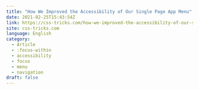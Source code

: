 ```yaml
---
title: "How We Improved the Accessibility of Our Single Page App Menu"
date: 2021-02-25T15:43:54Z
link: https://css-tricks.com/how-we-improved-the-accessibility-of-our-single-page-app-menu/?utm_medium=RSS&utm_source=news.12bit.vn
site: css-tricks.com
language: English
category:
  - Article
  - :focus-within
  - accessibility
  - focus
  - menu
  - navigation
draft: false
---
```

